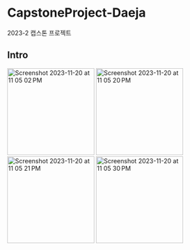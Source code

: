 # CapstoneProject-Daeja
2023-2 캡스톤 프로젝트

## Intro
<img width="200" alt="Screenshot 2023-11-20 at 11 05 02 PM" src="https://github.com/j-ra1n/Capstone_DaeJa/assets/118893707/6f031a8f-3d91-4e8a-94cc-f3c1fb1b6bf9">
<img width="200" alt="Screenshot 2023-11-20 at 11 05 20 PM" src="https://github.com/j-ra1n/Capstone_DaeJa/assets/118893707/f5e43dac-c8f2-4836-bb9d-235053bd1437">
<img width="200" alt="Screenshot 2023-11-20 at 11 05 21 PM" src="https://github.com/j-ra1n/Capstone_DaeJa/assets/118893707/14e2ea82-1f24-4ec8-8b99-1b1c01c1057d">
<img width="200" alt="Screenshot 2023-11-20 at 11 05 30 PM" src="https://github.com/j-ra1n/Capstone_DaeJa/assets/118893707/a3e4c4a3-0c52-44f7-926d-25db8926b83f">


